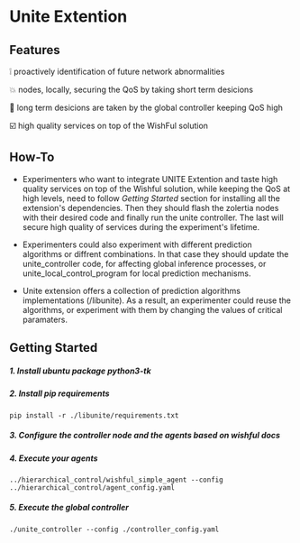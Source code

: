# Unite Extention

## Features
:grey_exclamation: proactively identification of future network abnormalities

:boom: nodes, locally, securing the QoS by taking short term desicions

:dart: long term desicions are taken by the global controller keeping QoS high

:ballot_box_with_check: high quality services on top of the WishFul solution


## How-To
- Experimenters who want to integrate UNITE Extention and taste high quality services on top of the Wishful solution, 
while keeping the QoS at high levels, need to follow *Getting Started* section for installing all the extension's dependencies. Then they should flash the zolertia nodes with their desired code and finally run the unite controller. The last will secure high quality of services during the experiment's lifetime.

- Experimenters could also experiment with different prediction algorithms or diffrent combinations. In that case they should update the unite_controller code, for affecting global inference processes, or unite_local_control_program for local prediction mechanisms.

- Unite extension offers a collection of prediction algorithms implementations (/libunite). As a result, an experimenter could reuse the algorithms, or experiment with them by changing the values of critical paramaters. 


## Getting Started

##### 1. Install ubuntu package python3-tk 

##### 2. Install pip requirements
```
pip install -r ./libunite/requirements.txt
```
##### 3. Configure the controller node and the agents based on wishful docs
##### 4. Execute your agents
```../hierarchical_control/wishful_simple_agent --config ../hierarchical_control/agent_config.yaml```
##### 5. Execute the global controller
```./unite_controller --config ./controller_config.yaml```
